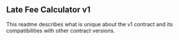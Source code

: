 ## Late Fee Calculator v1

This readme describes what is unique about the v1 contract and its compatibilities with other contract versions.
